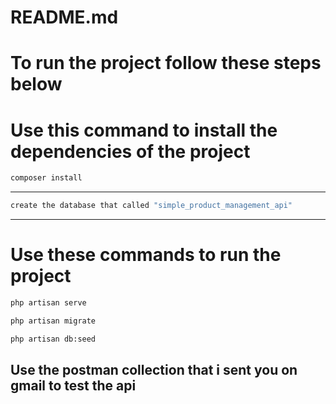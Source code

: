 <!-- write the readme for run the project -->

# README.md

# To run the project follow these steps below

# Use this command to install the dependencies of the project

```bash
composer install
```
---------------------------------------------
```bash
create the database that called "simple_product_management_api"
```
---------------------------------------------

# Use these commands to run the project

```bash
php artisan serve
```

```bash
php artisan migrate
```

```bash
php artisan db:seed
```

## Use the postman collection that i sent you on gmail to test the api


